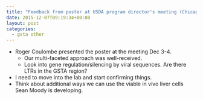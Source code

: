 ```yaml
---
title: "Feedback from poster at USDA program director's meeting (Chicago)"
date: 2015-12-07T09:19:34+00:00
layout: post
categories:
  - gsta other
---
```

  * Roger Coulombe presented the poster at the meeting Dec 3-4.
      * Our multi-faceted approach was well-received.
      * Look into gene regulation/silencing by viral sequences. Are there LTRs in the GSTA region?
  * I need to move into the lab and start confirming things.
  * Think about additional ways we can use the viable in vivo liver cells Sean Moody is developing.
